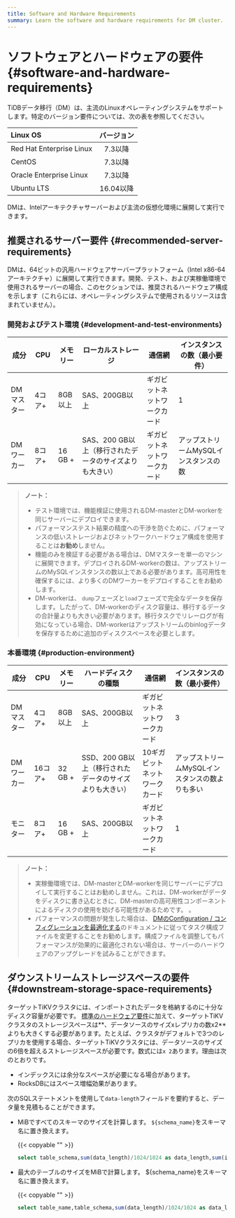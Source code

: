 ```yaml
---
title: Software and Hardware Requirements
summary: Learn the software and hardware requirements for DM cluster.
---
```


# ソフトウェアとハードウェアの要件 {#software-and-hardware-requirements}

TiDBデータ移行（DM）は、主流のLinuxオペレーティングシステムをサポートします。特定のバージョン要件については、次の表を参照してください。

| Linux OS                 |  バージョン  |
| :----------------------- | :-----: |
| Red Hat Enterprise Linux |  7.3以降  |
| CentOS                   |  7.3以降  |
| Oracle Enterprise Linux  |  7.3以降  |
| Ubuntu LTS               | 16.04以降 |

DMは、Intelアーキテクチャサーバーおよび主流の仮想化環境に展開して実行できます。

## 推奨されるサーバー要件 {#recommended-server-requirements}

DMは、64ビットの汎用ハードウェアサーバープラットフォーム（Intel x86-64アーキテクチャ）に展開して実行できます。開発、テスト、および実稼働環境で使用されるサーバーの場合、このセクションでは、推奨されるハードウェア構成を示します（これらには、オペレーティングシステムで使用されるリソースは含まれていません）。

### 開発およびテスト環境 {#development-and-test-environments}

| 成分     | CPU  | メモリー    | ローカルストレージ                        | 通信網            | インスタンスの数（最小要件）        |
| ------ | ---- | ------- | -------------------------------- | -------------- | --------------------- |
| DMマスター | 4コア+ | 8GB以上   | SAS、200GB以上                      | ギガビットネットワークカード | 1                     |
| DMワーカー | 8コア+ | 16 GB + | SAS、200 GB以上（移行されたデータのサイズよりも大きい） | ギガビットネットワークカード | アップストリームMySQLインスタンスの数 |

> **ノート：**
>
> -   テスト環境では、機能検証に使用されるDM-masterとDM-workerを同じサーバーにデプロイできます。
> -   パフォーマンステスト結果の精度への干渉を防ぐために、パフォーマンスの低いストレージおよびネットワークハードウェア構成を使用することは**お勧め**しません。
> -   機能のみを検証する必要がある場合は、DMマスターを単一のマシンに展開できます。デプロイされるDM-workerの数は、アップストリームのMySQLインスタンスの数以上である必要があります。高可用性を確保するには、より多くのDMワーカーをデプロイすることをお勧めします。
> -   DM-workerは、 `dump`フェーズと`load`フェーズで完全なデータを保存します。したがって、DM-workerのディスク容量は、移行するデータの合計量よりも大きい必要があります。移行タスクでリレーログが有効になっている場合、DM-workerはアップストリームのbinlogデータを保存するために追加のディスクスペースを必要とします。

### 本番環境 {#production-environment}

| 成分     | CPU   | メモリー    | ハードディスクの種類                       | 通信網              | インスタンスの数（最小要件）             |
| ------ | ----- | ------- | -------------------------------- | ---------------- | -------------------------- |
| DMマスター | 4コア+  | 8GB以上   | SAS、200GB以上                      | ギガビットネットワークカード   | 3                          |
| DMワーカー | 16コア+ | 32 GB + | SSD、200 GB以上（移行されたデータのサイズよりも大きい） | 10ギガビットネットワークカード | アップストリームMySQLインスタンスの数よりも多い |
| モニター   | 8コア+  | 16 GB + | SAS、200GB以上                      | ギガビットネットワークカード   | 1                          |

> **ノート：**
>
> -   実稼働環境では、DM-masterとDM-workerを同じサーバーにデプロイして実行することはお勧めしません。これは、DM-workerがデータをディスクに書き込むときに、DM-masterの高可用性コンポーネントによるディスクの使用を妨げる可能性があるためです。 。
> -   パフォーマンスの問題が発生した場合は、 [DMのConfiguration / コンフィグレーションを最適化する](/dm/dm-tune-configuration.md)のドキュメントに従ってタスク構成ファイルを変更することをお勧めします。構成ファイルを調整してもパフォーマンスが効果的に最適化されない場合は、サーバーのハードウェアのアップグレードを試みることができます。

## ダウンストリームストレージスペースの要件 {#downstream-storage-space-requirements}

ターゲットTiKVクラスタには、インポートされたデータを格納するのに十分なディスク容量が必要です。 [標準のハードウェア要件](/hardware-and-software-requirements.md)に加えて、ターゲットTiKVクラスタのストレージスペースは**、データソースのサイズxレプリカの数x2**よりも大きくする必要があります。たとえば、クラスタがデフォルトで3つのレプリカを使用する場合、ターゲットTiKVクラスタには、データソースのサイズの6倍を超えるストレージスペースが必要です。数式には`x 2`あります。理由は次のとおりです。

-   インデックスには余分なスペースが必要になる場合があります。
-   RocksDBにはスペース増幅効果があります。

次のSQLステートメントを使用して`data-length`フィールドを要約すると、データ量を見積もることができます。

-   MiBですべてのスキーマのサイズを計算します。 `${schema_name}`をスキーマ名に置き換えます。

    {{< copyable "" >}}

    ```sql
    select table_schema,sum(data_length)/1024/1024 as data_length,sum(index_length)/1024/1024 as index_length,sum(data_length+index_length)/1024/1024 as sum from information_schema.tables where table_schema = "${schema_name}" group by table_schema;
    ```

-   最大のテーブルのサイズをMiBで計算します。 ${schema_name}をスキーマ名に置き換えます。

    {{< copyable "" >}}

    ```sql
    select table_name,table_schema,sum(data_length)/1024/1024 as data_length,sum(index_length)/1024/1024 as index_length,sum(data_length+index_length)/1024/1024 as sum from information_schema.tables where table_schema = "${schema_name}" group by table_name,table_schema order by sum  desc limit 5;
    ```
